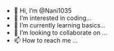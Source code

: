 - 👋 Hi, I’m @Nani1035
- 👀 I’m interested in coding...
- 🌱 I’m currently learning basics...
- 💞️ I’m looking to collaborate on ...
- 📫 How to reach me ...

<!---
Nani1035/Nani1035 is a ✨ special ✨ repository because its `README.md` (this file) appears on your GitHub profile.
You can click the Preview link to take a look at your changes.
--->
